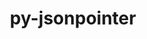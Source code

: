 ---
title: "py-jsonpointer"
layout: cache
categories: [package, develop-2023-10-08]
meta: {"versions": ["1.9", "2.0"], "compilers": ["gcc@=11.1.0", "gcc@=11.4.0", "gcc@=9.4.0", "oneapi@=2023.2.1"], "oss": ["ubuntu20.04"], "platforms": ["linux"], "targets": ["aarch64", "ppc64le", "x86_64_v3"], "stacks": ["data-vis-sdk", "e4s", "e4s-arm", "e4s-oneapi", "e4s-power", "root"], "num_specs": 8, "num_specs_by_stack": {"root": 8, "e4s-arm": 2, "e4s-power": 2, "data-vis-sdk": 1, "e4s": 2, "e4s-oneapi": 1}}
spec_details: [{"hash": "euhmyq4h5aatazcuslb4hr2tle56sqbl", "compiler": "gcc@=11.4.0", "versions": ["1.9"], "os": "ubuntu20.04", "platform": "linux", "target": "aarch64", "variants": ["build_system=python_pip"], "stacks": ["root", "e4s-arm"], "size": "-", "tarball": "https://binaries.spack.io/releases/develop-2023-10-08/build_cache/linux-ubuntu20.04-aarch64/gcc-11.4.0/py-jsonpointer-1.9/linux-ubuntu20.04-aarch64-gcc-11.4.0-py-jsonpointer-1.9-euhmyq4h5aatazcuslb4hr2tle56sqbl.spack"}, {"hash": "kenr7aojnmjf5f6w5hghx6p6fsjpycr7", "compiler": "gcc@=11.4.0", "versions": ["2.0"], "os": "ubuntu20.04", "platform": "linux", "target": "aarch64", "variants": ["build_system=python_pip"], "stacks": ["root", "e4s-arm"], "size": "-", "tarball": "https://binaries.spack.io/releases/develop-2023-10-08/build_cache/linux-ubuntu20.04-aarch64/gcc-11.4.0/py-jsonpointer-2.0/linux-ubuntu20.04-aarch64-gcc-11.4.0-py-jsonpointer-2.0-kenr7aojnmjf5f6w5hghx6p6fsjpycr7.spack"}, {"hash": "gnwhwtar4magcfdhzfuj3zgdti7vn5u4", "compiler": "gcc@=9.4.0", "versions": ["2.0"], "os": "ubuntu20.04", "platform": "linux", "target": "ppc64le", "variants": ["build_system=python_pip"], "stacks": ["root", "e4s-power"], "size": "-", "tarball": "https://binaries.spack.io/releases/develop-2023-10-08/build_cache/linux-ubuntu20.04-ppc64le/gcc-9.4.0/py-jsonpointer-2.0/linux-ubuntu20.04-ppc64le-gcc-9.4.0-py-jsonpointer-2.0-gnwhwtar4magcfdhzfuj3zgdti7vn5u4.spack"}, {"hash": "g467wgvlsb4z4jdwhd4zmtyhjr47aalu", "compiler": "gcc@=9.4.0", "versions": ["1.9"], "os": "ubuntu20.04", "platform": "linux", "target": "ppc64le", "variants": ["build_system=python_pip"], "stacks": ["root", "e4s-power"], "size": "-", "tarball": "https://binaries.spack.io/releases/develop-2023-10-08/build_cache/linux-ubuntu20.04-ppc64le/gcc-9.4.0/py-jsonpointer-1.9/linux-ubuntu20.04-ppc64le-gcc-9.4.0-py-jsonpointer-1.9-g467wgvlsb4z4jdwhd4zmtyhjr47aalu.spack"}, {"hash": "hjtkitpnl5nefye6udgcrlb74rcqxryo", "compiler": "gcc@=11.1.0", "versions": ["2.0"], "os": "ubuntu20.04", "platform": "linux", "target": "x86_64_v3", "variants": ["build_system=python_pip"], "stacks": ["data-vis-sdk", "root"], "size": "-", "tarball": "https://binaries.spack.io/releases/develop-2023-10-08/build_cache/linux-ubuntu20.04-x86_64_v3/gcc-11.1.0/py-jsonpointer-2.0/linux-ubuntu20.04-x86_64_v3-gcc-11.1.0-py-jsonpointer-2.0-hjtkitpnl5nefye6udgcrlb74rcqxryo.spack"}, {"hash": "2djhz6n327n2ykuy2nwg4xo6a2n6jioh", "compiler": "gcc@=11.4.0", "versions": ["1.9"], "os": "ubuntu20.04", "platform": "linux", "target": "x86_64_v3", "variants": ["build_system=python_pip"], "stacks": ["e4s", "root"], "size": "-", "tarball": "https://binaries.spack.io/releases/develop-2023-10-08/build_cache/linux-ubuntu20.04-x86_64_v3/gcc-11.4.0/py-jsonpointer-1.9/linux-ubuntu20.04-x86_64_v3-gcc-11.4.0-py-jsonpointer-1.9-2djhz6n327n2ykuy2nwg4xo6a2n6jioh.spack"}, {"hash": "2sxdkltncwkbaehjai7hlhvpkji5nicu", "compiler": "gcc@=11.4.0", "versions": ["2.0"], "os": "ubuntu20.04", "platform": "linux", "target": "x86_64_v3", "variants": ["build_system=python_pip"], "stacks": ["e4s", "root"], "size": "-", "tarball": "https://binaries.spack.io/releases/develop-2023-10-08/build_cache/linux-ubuntu20.04-x86_64_v3/gcc-11.4.0/py-jsonpointer-2.0/linux-ubuntu20.04-x86_64_v3-gcc-11.4.0-py-jsonpointer-2.0-2sxdkltncwkbaehjai7hlhvpkji5nicu.spack"}, {"hash": "qdforh2h57dnwxuyqyw6tk5rubotnk5f", "compiler": "oneapi@=2023.2.1", "versions": ["1.9"], "os": "ubuntu20.04", "platform": "linux", "target": "x86_64_v3", "variants": ["build_system=python_pip"], "stacks": ["root", "e4s-oneapi"], "size": "-", "tarball": "https://binaries.spack.io/releases/develop-2023-10-08/build_cache/linux-ubuntu20.04-x86_64_v3/oneapi-2023.2.1/py-jsonpointer-1.9/linux-ubuntu20.04-x86_64_v3-oneapi-2023.2.1-py-jsonpointer-1.9-qdforh2h57dnwxuyqyw6tk5rubotnk5f.spack"}]
---